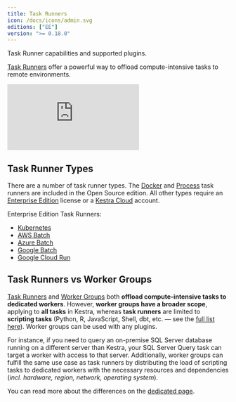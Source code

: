 ```yaml
---
title: Task Runners
icon: /docs/icons/admin.svg
editions: ["EE"]
version: ">= 0.18.0"
---
```


Task Runner capabilities and supported plugins.

[Task Runners](../task-runners/index.md) offer a powerful way to offload compute-intensive tasks to remote environments.

<div class="video-container">
  <iframe src="https://www.youtube.com/embed/edYa8WAMAdQ?si=WiXpLNPOwk3mekwh" title="YouTube video player" frameborder="0" allow="accelerometer; autoplay; clipboard-write; encrypted-media; gyroscope; picture-in-picture; web-share" referrerpolicy="strict-origin-when-cross-origin" allowfullscreen></iframe>
</div>

## Task Runner Types

There are a number of task runner types. The [Docker](../task-runners/04.types/02.docker-task-runner.md) and [Process](../task-runners/04.types/01.process-task-runner.md) task runners are included in the Open Source edition. All other types require an [Enterprise Edition](./index.md) license or a [Kestra Cloud](/cloud) account.

Enterprise Edition Task Runners:
- [Kubernetes](../task-runners/04.types/03.kubernetes-task-runner.md)
- [AWS Batch](../task-runners/04.types/04.aws-batch-task-runner.md)
- [Azure Batch](../task-runners/04.types/05.azure-batch-task-runner.md)
- [Google Batch](../task-runners/04.types/06.google-batch-task-runner.md)
- [Google Cloud Run](../task-runners/04.types/07.google-cloudrun-task-runner.md)

## Task Runners vs Worker Groups

[Task Runners](../task-runners/index.md) and [Worker Groups](worker-group.md) both **offload compute-intensive tasks to dedicated workers**. However, **worker groups have a broader scope**, applying to **all tasks** in Kestra, whereas **task runners** are limited to **scripting tasks** (Python, R, JavaScript, Shell, dbt, etc. — see the [full list here](../task-runners/01.overview.md#plugins-supporting-task-runners)). Worker groups can be used with any plugins.

For instance, if you need to query an on-premise SQL Server database running on a different server than Kestra, your SQL Server Query task can target a worker with access to that server. Additionally, worker groups can fulfill the same use case as task runners by distributing the load of scripting tasks to dedicated workers with the necessary resources and dependencies (_incl. hardware, region, network, operating system_).

You can read more about the differences on the [dedicated page](../task-runners/03.task-runners-vs-worker-groups.md).
